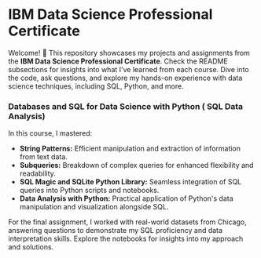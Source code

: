 # IBM Data Science Professional Certificate

Welcome! 👋 This repository showcases my projects and assignments from the __IBM Data Science Professional Certificate__. Check the README subsections for insights into what I've learned from each course. Dive into the code, ask questions, and explore my hands-on experience with data science techniques, including SQL, Python, and more.



### Databases and SQL for Data Science with Python ( SQL Data Analysis)

In this course, I mastered:

- **String Patterns:** Efficient manipulation and extraction of information from text data.
- **Subqueries:** Breakdown of complex queries for enhanced flexibility and readability.
- **SQL Magic and SQLite Python Library:** Seamless integration of SQL queries into Python scripts and notebooks.
- **Data Analysis with Python:** Practical application of Python's data manipulation and visualization alongside SQL.

For the final assignment, I worked with real-world datasets from Chicago, answering questions to demonstrate my SQL proficiency and data interpretation skills. Explore the notebooks for insights into my approach and solutions.
